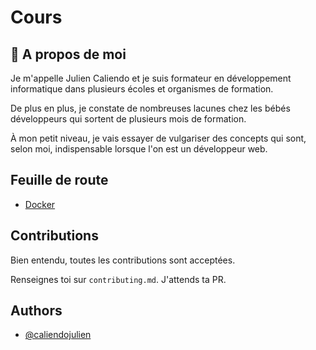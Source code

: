 
# Cours

## 🚀 A propos de moi

Je m'appelle Julien Caliendo et je suis formateur en développement informatique dans plusieurs écoles et organismes de formation.

De plus en plus, je constate de nombreuses lacunes chez les bébés développeurs qui sortent de plusieurs mois de formation.

À mon petit niveau, je vais essayer de vulgariser des concepts qui sont, selon moi, indispensable lorsque l'on est un développeur web.


## Feuille de route

- [Docker](docker/docker.md)


## Contributions

Bien entendu, toutes les contributions sont acceptées.

Renseignes toi sur `contributing.md`. J'attends ta PR.


## Authors

- [@caliendojulien](https://www.github.com/caliendojulien)

